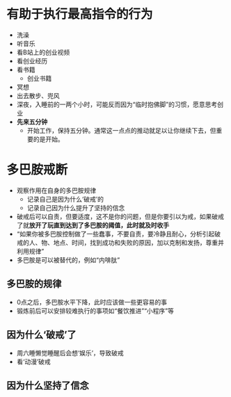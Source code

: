 # 有助于执行最高指令的行为
- 洗澡
- 听音乐
- 看B站上的创业视频
- 看创业经历
- 看书籍
  - 创业书籍
- 冥想
- 出去散步、兜风
- 深夜，入睡前的一两个小时，可能反而因为“临时抱佛脚”的习惯，愿意思考创业
- **先来五分钟**
  - 开始工作，保持五分钟。通常这一点点的推动就足以让你继续下去，但重要的是开始。

# 多巴胺戒断
- 观察作用在自身的多巴胺规律
  - 记录自己是因为什么‘破戒’的
  - 记录自己因为什么提升了坚持的信念
- 破戒后可以自责，但要适度，这不是你的问题，但是你要引以为戒，如果破戒了就**放开了玩直到达到了多巴胺的阈值，此时就及时收手**
- “如果你被多巴胺控制做了一些蠢事，不要自责，要冷静且耐心，分析引起破戒的人、物、地点、时间，找到成功和失败的原因，加以克制和发扬，尊重并利用规律”
- 多巴胺是可以被替代的，例如“内啡肽”

## 多巴胺的规律
- 0点之后，多巴胺水平下降，此时应该做一些更容易的事
- 锻炼前后可以安排较难执行的事项如“餐饮推进”“小程序”等

## 因为什么‘破戒’了
- 周六睡懒觉睡醒后会想‘娱乐’，导致破戒
- 看‘动漫’破戒

## 因为什么坚持了信念

